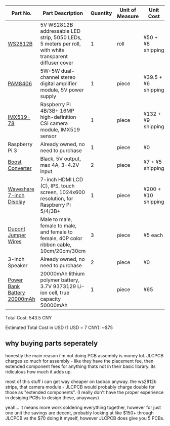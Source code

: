 | Part No. | Part Description | Quantity | Unit of Measure | Unit Cost | Total Cost | Supplier | Lead Time |
| --- | --- | --- | --- | --- | --- | --- | --- |
| [WS2812B](https://item.taobao.com/item.htm?id=523924102690) | 5V WS2812B addressable LED strip, 5050 LEDs, 5 meters per roll, with white transparent diffuser cover | 1 | roll | ¥50 + ¥8 shipping | ¥58 | Taobao seller | TBD |
| [PAM8406](https://item.taobao.com/item.htm?id=622193431531) | 5W+5W dual-channel stereo digital amplifier module, 5V power supply | 1 | piece | ¥39.5 + ¥6 shipping | ¥45.5 | Taobao seller | TBD |
| [IMX519-78](https://item.taobao.com/item.htm?id=680779398622) | Raspberry Pi 4B/3B+ 16MP high-definition CSI camera module, IMX519 sensor | 1 | piece | ¥132 + ¥9 shipping | ¥141 | Taobao seller | TBD |
| Raspberry Pi 3 | Already owned, no need to purchase | 1 | piece | ¥0 | ¥0 | N/A | N/A |
| [Boost Converter](https://item.taobao.com/item.htm?id=736723430353) | Black, 5V output, max 4A, 3-4.2V input | 2 | piece | ¥7 + ¥5 shipping | ¥24 | Taobao seller | TBD |
| [Waveshare 7-inch Display](https://www.waveshare.com/7inch-hdmi-lcd-c.htm) | 7-inch HDMI LCD (C), IPS, touch screen, 1024x600 resolution, for Raspberry Pi 5/4/3B+ | 1 | piece | ¥200 + ¥10 shipping | ¥210 | Waveshare | TBD |
| [Dupont Jumper Wires](https://detail.tmall.com/item.htm?id=14466195609) | Male to male, female to male, and female to female, 40P color ribbon cable, 10cm/20cm/30cm | 3 | piece | ¥5 each | ¥15 | Taobao Seller | TBD |
| 3-inch Speaker | Already owned, no need to purchase | 2 | piece | ¥0 | ¥0 | N/A | N/A |
| [Power Bank Battery 20000mAh](https://item.taobao.com/item.htm?&id=594353692662&skuId=4409829677612) | 20000mAh lithium polymer battery, 3.7V 9373129 Li-ion cell, true capacity 50000mAh | 1 | piece | ¥65 | ¥65 | Taobao seller | TBD |

Total Cost: 543.5 CNY

Estimated Total Cost in USD (1 USD = 7 CNY): ~$75

## why buying parts seperately 

honestly the main reason i'm not doing PCB assembly is money lol. JLCPCB charges so much for assembly - like they have the placement fee, then extended component fees for anything thats not in their basic library. its ridiculous how much it adds up.

most of this stuff i can get way cheaper on taobao anyway. the ws2812b strips, that camera module - JLCPCB would probably charge double for those as "extended components". (I really don't have the proper experience in desiging PCBs to design these, anayways)

yeah... it means more work soldering everything together, however for just one unit the savings are decent, probably looking at like $150+ through JLCPCB vs the $70 doing it myself, however JLCPCB does give you 5 PCBs. 
